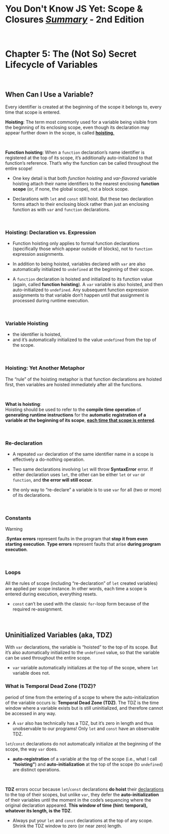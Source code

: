 # You Don't Know JS Yet: Scope & Closures <ins>**_Summary_**</ins> - 2nd Edition

<br>

# Chapter 5: The (Not So) Secret Lifecycle of Variables

<br>

## When Can I Use a Variable?

Every identifier is created at the beginning of the scope it belongs to, every time that scope is entered.

**Hoisting**:
The term most commonly used for a variable being visible from the beginning of its enclosing scope, even though its declaration may appear further down in the scope, is called <ins>**hoisting**<ins>.

<br>

**Function hoisting**:
When a `function` declaration’s name identifier is registered at the top of its scope, it’s additionally auto-initialized to that function’s reference. That’s why the function can be called throughout the entire scope!

- One key detail is that both _function hoisting_ and _var-flavored_ variable hoisting attach their name identifiers to the nearest enclosing **function scope** (or, if none, the global scope), not a block scope.

- Declarations with `let` and `const` still hoist. But these two declaration forms attach to their enclosing block rather than just an enclosing function as with `var` and `function` declarations.

<br>

### Hoisting: Declaration vs. Expression

- Function hoisting only applies to formal function declarations (specifically those which appear outside of blocks), not to `function` expression assignments.

- In addition to being hoisted, variables declared with `var` are also automatically initialized to `undefined` at the beginning of their scope.

- A `function` declaration is hoisted and initialized to its function value (again, called **function hoisting**). A `var` variable is also hoisted, and then auto-initialized to `undefined`. Any subsequent function expression assignments to that variable don’t happen until that assignment is processed during runtime execution.

<br>

### Variable Hoisting

- the identifier is hoisted,
- and it’s automatically initialized to the value `undefined` from the top of the scope.

<br>

### Hoisting: Yet Another Metaphor

The “rule” of the hoisting metaphor is that function declarations are hoisted first, then variables are hoisted immediately after all the functions.

<br>

**What is hoisting**: <br>
Hoisting should be used to refer to the **compile time operation** of **generating runtime instructions** for the **automatic registration of a variable at the beginning of its scope**, <ins>**each time that scope is entered**</ins>.

<br>

### Re-declaration

- A repeated `var` declaration of the same identifier name in a scope is effectively a do-nothing operation.

- Two same declarations involving `let` will throw **SyntaxError** error. If either declaration uses `let`, the other can be either `let` or `var` or `function`, and **the error will still occur**.

- the only way to “re-declare” a variable is to use `var` for all (two or more) of its declarations.

<br>

### Constants

> [!WARNING]
> .**Syntax errors** represent faults in the program that **stop it from even starting execution**.
> **Type errors** represent faults that arise **during program execution**.

<br>

### Loops

All the rules of scope (including “re-declaration” of `let` created variables) are applied per scope instance. In other words, each time a scope is entered during execution, everything resets.

- `const` can’t be used with the classic `for`-loop form because of the required re-assignment.

<br>

## Uninitialized Variables (aka, TDZ)

With `var` declarations, the variable is “hoisted” to the top of its scope. But it’s also automatically initialized to the `undefined` value, so that the variable can be used throughout the entire scope.

- `var` variable automatically initializes at the top of the scope, where `let` variable does not.

### What is Temporal Dead Zone (TDZ)?

period of time from the entering of a scope to where the auto-initialization of the variable occurs is: **Temporal Dead Zone (TDZ)**. The TDZ is the time window where a variable exists but is still uninitialized, and therefore cannot be accessed in any way.

- A `var` also has technically has a TDZ, but it’s zero in length and thus unobservable to our programs! Only `let` and `const` have an observable TDZ.

`let`/`const` declarations do not automatically initialize at the beginning of the scope, the way `var` does.

- **auto-registration** of a variable at the top of the scope (i.e., what I call **“hoisting”**) and **auto-initialization** at the top of the scope (to `undefined`) are distinct operations.

<br>

**TDZ** errors occur because `let`/`const` declarations **do hoist** their <ins>declarations</ins> to the top of their scopes, but unlike `var`, they defer the **auto-initialization** of their variables until the moment in the code’s sequencing where the original declaration appeared. **This window of time (hint: temporal), whatever its length, is the TDZ**.

- Always put your `let` and `const` declarations at the top of any scope. Shrink the TDZ window to zero (or near zero) length.
